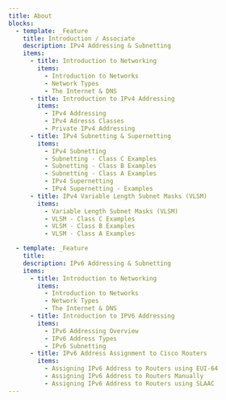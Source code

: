 ```yaml
---
title: About
blocks:
  - template: _Feature
    title: Introduction / Associate
    description: IPv4 Addressing & Subnetting
    items:
      - title: Introduction to Networking
        items:
          - Introduction to Networks
          - Network Types
          - The Internet & DNS
      - title: Introduction to IPv4 Addressing
        items:
          - IPv4 Addressing
          - IPv4 Adresss Classes
          - Private IPv4 Addressing
      - title: IPv4 Subnetting & Supernetting
        items:
          - IPv4 Subnetting
          - Subnetting - Class C Examples
          - Subnetting - Class B Examples
          - Subnetting - Class A Examples
          - IPv4 Supernetting
          - IPv4 Supernetting - Examples
      - title: IPv4 Variable Length Subnet Masks (VLSM)
        items:
          - Variable Length Subnet Masks (VLSM)
          - VLSM - Class C Examples
          - VLSM - Class B Examples
          - VLSM - Class A Examples

  - template: _Feature
    title:
    description: IPv6 Addressing & Subnetting
    items:
      - title: Introduction to Networking
        items:
          - Introduction to Networks
          - Network Types
          - The Internet & DNS
      - title: Introduction to IPV6 Addressing
        items:
          - IPv6 Addressing Overview
          - IPv6 Address Types
          - IPv6 Subnetting
      - title: IPv6 Address Assignment to Cisco Routers
        items:
          - Assigning IPv6 Address to Routers using EUI-64
          - Assigning IPv6 Address to Routers Manually
          - Assigning IPv6 Address to Routers using SLAAC
---
```

